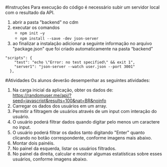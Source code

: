 #Instruções 
Para execução do código é necessário subir um servidor local com o resultado da API. 
1) abrir a pasta "backend" no cdm
2) executar os comandos 
   - ```npm init –y```
   - ```npm install --save -dev json-server```
3) ao finalizar a instalação adicionar a seguinte informação no arquivo "package.json" que foi criado automaticamente na pasta “backend”

```
"scripts": {
    "test": "echo \"Error: no test specified\" && exit 1",
    "server1": "json-server --watch user.json --port 3001"
  },
  ```
  
  
 #Atividades
Os alunos deverão desempenhar as seguintes atividades:
1. Na carga inicial da aplicação, obter os dados de:
https://randomuser.me/api/?seed=javascript&results=100&nat=BR&noinfo
2. Carregar os dados dos usuários em um array.
3. Permitir a filtragem de usuários através de um input com interação do usuário.
4. O usuário poderá filtrar dados quando digitar pelo menos um caractere no input.
5. O usuário poderá filtrar os dados tanto digitando "Enter" quanto clicando no botão
correspondente, conforme imagens mais abaixo.
6. Montar dois painéis.
7. No painel da esquerda, listar os usuários filtrados.
8. No painel da direita, calcular e mostrar algumas estatísticas sobre esses usuários,
conforme imagens abaixo.
